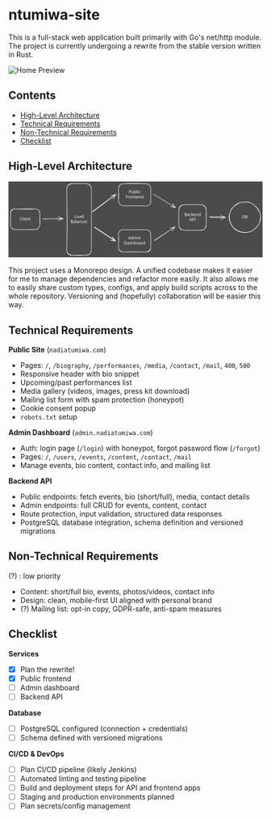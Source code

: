 # ntumiwa-site

This is a full-stack web application built primarily with Go's net/http module. The project is currently undergoing a rewrite from the stable version written in Rust.

![Home Preview](assets/home-preview.png)

## Contents

- [High-Level Architecture](#high-level-architecture)
- [Technical Requirements](#technical-requirements)
- [Non-Technical Requirements](#non-technical-requirements)
- [Checklist](#checklist)

## High-Level Architecture

![Diagram](assets/diagram.svg)

This project uses a Monorepo design. A unified codebase makes it easier for me to manage dependencies and refactor more easily. It also allows me to easily share custom types, configs, and apply build scripts across to the whole repository. Versioning and (hopefully) collaboration will be easier this way.

## Technical Requirements

**Public Site** (`nadiatumiwa.com`)
- Pages: `/`, `/biography`, `/performances`, `/media`, `/contact`, `/mail`, `400`, `500`
- Responsive header with bio snippet
- Upcoming/past performances list
- Media gallery (videos, images, press kit download)
- Mailing list form with spam protection (honeypot)
- Cookie consent popup
- `robots.txt` setup

**Admin Dashboard** (`admin.nadiatumiwa.com`)
- Auth: login page (`/login`) with honeypot, forgot password flow (`/forgot`)
- Pages: `/`, `/users`, `/events`, `/content`, `/contact`, `/mail`
- Manage events, bio content, contact info, and mailing list

**Backend API**
- Public endpoints: fetch events, bio (short/full), media, contact details
- Admin endpoints: full CRUD for events, content, contact
- Route protection, input validation, structured data responses
- PostgreSQL database integration, schema definition and versioned migrations

## Non-Technical Requirements

(?) : low priority

- Content: short/full bio, events, photos/videos, contact info
- Design: clean, mobile-first UI aligned with personal brand
- (?) Mailing list: opt-in copy, GDPR-safe, anti-spam measures

## Checklist

**Services**
- [x] Plan the rewrite!
- [x] Public frontend
- [ ] Admin dashboard
- [ ] Backend API

**Database**
- [ ] PostgreSQL configured (connection + credentials)
- [ ] Schema defined with versioned migrations

**CI/CD & DevOps**
- [ ] Plan CI/CD pipeline (likely Jenkins)
- [ ] Automated linting and testing pipeline
- [ ] Build and deployment steps for API and frontend apps
- [ ] Staging and production environments planned
- [ ] Plan secrets/config management
